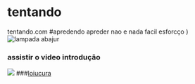 # tentando
tentando.com
#apredendo
apreder nao e nada facil esforcço
)![lampada abajur](https://www.imagensanimadas.com/data/media/93/lampada-abajur-imagem-animada-0003.gif)
### assistir o video introdução
[![](http://img.youtube.com/vi/T70t3mDiwvg/0.jpg)](http://www.youtube.com/watch?v=T70t3mDiwvg "kkkk")
###[loiucura](https://www.youtube.com/watch?v=FnjeDi-qV20)
